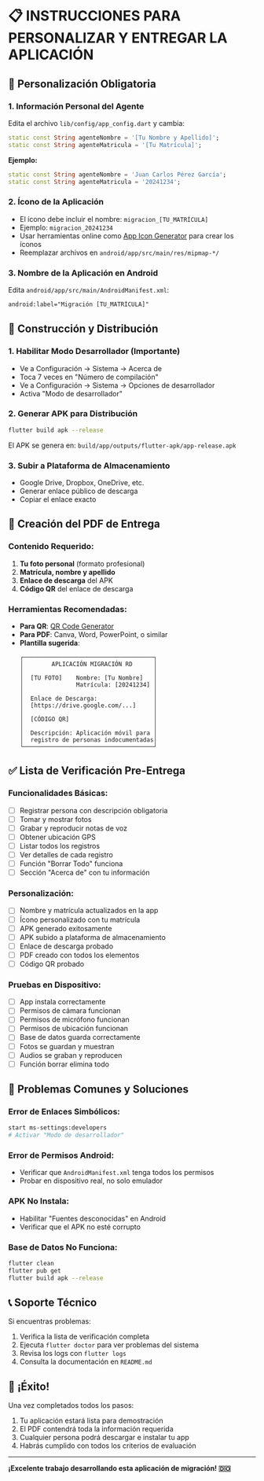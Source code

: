 # 📋 INSTRUCCIONES PARA PERSONALIZAR Y ENTREGAR LA APLICACIÓN

## 🎯 Personalización Obligatoria

### 1. Información Personal del Agente
Edita el archivo `lib/config/app_config.dart` y cambia:

```dart
static const String agenteNombre = '[Tu Nombre y Apellido]';
static const String agenteMatricula = '[Tu Matrícula]';
```

**Ejemplo:**
```dart
static const String agenteNombre = 'Juan Carlos Pérez García';
static const String agenteMatricula = '20241234';
```

### 2. Ícono de la Aplicación
- El ícono debe incluir el nombre: `migracion_[TU_MATRÍCULA]`
- Ejemplo: `migracion_20241234`
- Usar herramientas online como [App Icon Generator](https://appicon.co/) para crear los íconos
- Reemplazar archivos en `android/app/src/main/res/mipmap-*/`

### 3. Nombre de la Aplicación en Android
Edita `android/app/src/main/AndroidManifest.xml`:
```xml
android:label="Migración [TU_MATRÍCULA]"
```

## 🔧 Construcción y Distribución

### 1. Habilitar Modo Desarrollador (Importante)
- Ve a Configuración → Sistema → Acerca de
- Toca 7 veces en "Número de compilación"
- Ve a Configuración → Sistema → Opciones de desarrollador
- Activa "Modo de desarrollador"

### 2. Generar APK para Distribución
```bash
flutter build apk --release
```

El APK se genera en: `build/app/outputs/flutter-apk/app-release.apk`

### 3. Subir a Plataforma de Almacenamiento
- Google Drive, Dropbox, OneDrive, etc.
- Generar enlace público de descarga
- Copiar el enlace exacto

## 📄 Creación del PDF de Entrega

### Contenido Requerido:
1. **Tu foto personal** (formato profesional)
2. **Matrícula, nombre y apellido**
3. **Enlace de descarga** del APK
4. **Código QR** del enlace de descarga

### Herramientas Recomendadas:
- **Para QR**: [QR Code Generator](https://www.qr-code-generator.com/)
- **Para PDF**: Canva, Word, PowerPoint, o similar
- **Plantilla sugerida**:
  ```
  ┌─────────────────────────────────────┐
  │        APLICACIÓN MIGRACIÓN RD      │
  │                                     │
  │  [TU FOTO]    Nombre: [Tu Nombre]   │
  │               Matrícula: [20241234] │
  │                                     │
  │  Enlace de Descarga:                │
  │  [https://drive.google.com/...]     │
  │                                     │
  │  [CÓDIGO QR]                        │
  │                                     │
  │  Descripción: Aplicación móvil para │
  │  registro de personas indocumentadas│
  └─────────────────────────────────────┘
  ```

## ✅ Lista de Verificación Pre-Entrega

### Funcionalidades Básicas:
- [ ] Registrar persona con descripción obligatoria
- [ ] Tomar y mostrar fotos
- [ ] Grabar y reproducir notas de voz
- [ ] Obtener ubicación GPS
- [ ] Listar todos los registros
- [ ] Ver detalles de cada registro
- [ ] Función "Borrar Todo" funciona
- [ ] Sección "Acerca de" con tu información

### Personalización:
- [ ] Nombre y matrícula actualizados en la app
- [ ] Ícono personalizado con tu matrícula
- [ ] APK generado exitosamente
- [ ] APK subido a plataforma de almacenamiento
- [ ] Enlace de descarga probado
- [ ] PDF creado con todos los elementos
- [ ] Código QR probado

### Pruebas en Dispositivo:
- [ ] App instala correctamente
- [ ] Permisos de cámara funcionan
- [ ] Permisos de micrófono funcionan
- [ ] Permisos de ubicación funcionan
- [ ] Base de datos guarda correctamente
- [ ] Fotos se guardan y muestran
- [ ] Audios se graban y reproducen
- [ ] Función borrar elimina todo

## 🚨 Problemas Comunes y Soluciones

### Error de Enlaces Simbólicos:
```bash
start ms-settings:developers
# Activar "Modo de desarrollador"
```

### Error de Permisos Android:
- Verificar que `AndroidManifest.xml` tenga todos los permisos
- Probar en dispositivo real, no solo emulador

### APK No Instala:
- Habilitar "Fuentes desconocidas" en Android
- Verificar que el APK no esté corrupto

### Base de Datos No Funciona:
```bash
flutter clean
flutter pub get
flutter build apk --release
```

## 📞 Soporte Técnico

Si encuentras problemas:
1. Verifica la lista de verificación completa
2. Ejecuta `flutter doctor` para ver problemas del sistema
3. Revisa los logs con `flutter logs`
4. Consulta la documentación en `README.md`

## 🎉 ¡Éxito!

Una vez completados todos los pasos:
1. Tu aplicación estará lista para demostración
2. El PDF contendrá toda la información requerida
3. Cualquier persona podrá descargar e instalar tu app
4. Habrás cumplido con todos los criterios de evaluación

---

**¡Excelente trabajo desarrollando esta aplicación de migración! 🇩🇴**
